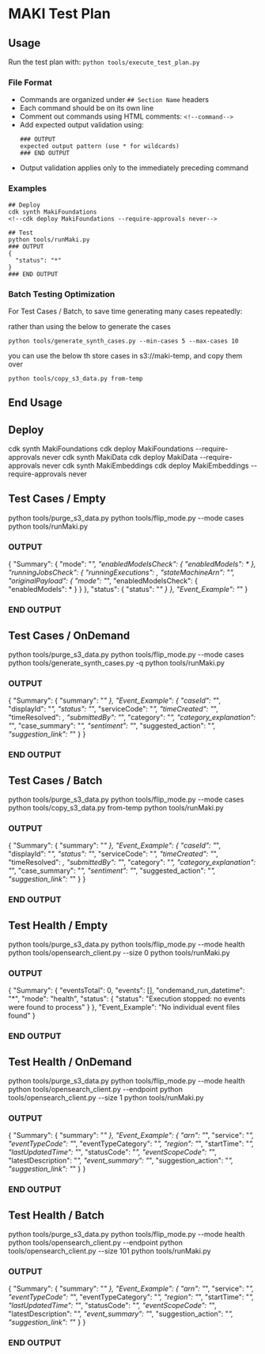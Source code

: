 # MAKI Test Plan

## Usage
Run the test plan with: `python tools/execute_test_plan.py`

### File Format
- Commands are organized under `## Section Name` headers
- Each command should be on its own line
- Comment out commands using HTML comments: `<!--command-->`
- Add expected output validation using:
  ```
  ### OUTPUT
  expected output pattern (use * for wildcards)
  ### END OUTPUT
  ```
- Output validation applies only to the immediately preceding command

### Examples
```
## Deploy
cdk synth MakiFoundations
<!--cdk deploy MakiFoundations --require-approvals never-->

## Test
python tools/runMaki.py
### OUTPUT
{
  "status": "*"
}
### END OUTPUT
```

### Batch Testing Optimization
For Test Cases / Batch, to save time generating many cases repeatedly:

rather than using the below to generate the cases
```
python tools/generate_synth_cases.py --min-cases 5 --max-cases 10
```

you can use the below th store cases in s3://maki-temp, and copy them over

```
python tools/copy_s3_data.py from-temp 
```

## End Usage

## Deploy
cdk synth MakiFoundations
cdk deploy MakiFoundations --require-approvals never
cdk synth MakiData
cdk deploy MakiData --require-approvals never 
cdk synth MakiEmbeddings
cdk deploy MakiEmbeddings --require-approvals never

## Test Cases / Empty
python tools/purge_s3_data.py
python tools/flip_mode.py --mode cases
python tools/runMaki.py
### OUTPUT
{
  "Summary": {
    "mode": "*",
    "enabledModelsCheck": {
      "enabledModels": *
    },
    "runningJobsCheck": {
      "runningExecutions": *,
      "stateMachineArn": "*",
      "originalPayload": {
        "mode": "*",
        "enabledModelsCheck": {
          "enabledModels": *
        }
      }
    },
    "status": {
      "status": "*"
    }
  },
  "Event_Example": "*"
}
### END OUTPUT

## Test Cases / OnDemand
python tools/purge_s3_data.py
python tools/flip_mode.py --mode cases
python tools/generate_synth_cases.py -q
python tools/runMaki.py
### OUTPUT
{
  "Summary": {
    "summary": "*"
  },
  "Event_Example": {
    "caseId": "*",
    "displayId": "*",
    "status": "*",
    "serviceCode": "*",
    "timeCreated": "*",
    "timeResolved": *,
    "submittedBy": "*",
    "category": "*",
    "category_explanation": "*",
    "case_summary": "*",
    "sentiment": "*",
    "suggested_action": "*",
    "suggestion_link": "*"
  }
}
### END OUTPUT

## Test Cases / Batch
python tools/purge_s3_data.py
python tools/flip_mode.py --mode cases
python tools/copy_s3_data.py from-temp 
python tools/runMaki.py
### OUTPUT
{
  "Summary": {
    "summary": "*"
  },
  "Event_Example": {
    "caseId": "*",
    "displayId": "*",
    "status": "*",
    "serviceCode": "*",
    "timeCreated": "*",
    "timeResolved": *,
    "submittedBy": "*",
    "category": "*",
    "category_explanation": "*",
    "case_summary": "*",
    "sentiment": "*",
    "suggested_action": "*",
    "suggestion_link": "*"
  }
}
### END OUTPUT

## Test Health / Empty
python tools/purge_s3_data.py
python tools/flip_mode.py --mode health
python tools/opensearch_client.py --size 0
python tools/runMaki.py
### OUTPUT
{
  "Summary": {
    "eventsTotal": 0,
    "events": [],
    "ondemand_run_datetime": "*",
    "mode": "health",
    "status": {
      "status": "Execution stopped: no events were found to process"
    }
  },
  "Event_Example": "No individual event files found"
}
### END OUTPUT

## Test Health / OnDemand
python tools/purge_s3_data.py
python tools/flip_mode.py --mode health
python tools/opensearch_client.py --endpoint
python tools/opensearch_client.py --size 1 
python tools/runMaki.py
### OUTPUT
{
  "Summary": {
    "summary": "*"
  },
  "Event_Example": {
    "arn": "*",
    "service": "*",
    "eventTypeCode": "*",
    "eventTypeCategory": "*",
    "region": "*",
    "startTime": "*",
    "lastUpdatedTime": "*",
    "statusCode": "*",
    "eventScopeCode": "*",
    "latestDescription": "*",
    "event_summary": "*",
    "suggestion_action": "*",
    "suggestion_link": "*"
  }
}
### END OUTPUT

## Test Health / Batch
python tools/purge_s3_data.py
python tools/flip_mode.py --mode health
python tools/opensearch_client.py --endpoint
python tools/opensearch_client.py --size 101 
python tools/runMaki.py
### OUTPUT
{
  "Summary": {
    "summary": "*"
  },
  "Event_Example": {
    "arn": "*",
    "service": "*",
    "eventTypeCode": "*",
    "eventTypeCategory": "*",
    "region": "*",
    "startTime": "*",
    "lastUpdatedTime": "*",
    "statusCode": "*",
    "eventScopeCode": "*",
    "latestDescription": "*",
    "event_summary": "*",
    "suggestion_action": "*",
    "suggestion_link": "*"
  }
}
### END OUTPUT
